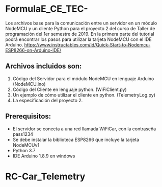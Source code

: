 # FormulaE_CE_TEC-
Los archivos base para la comunicación entre un servidor en un módulo NodeMCU y un cliente Python para el proyecto 2 del curso de Taller de programación del 1er semestre de 2019.
En la primera parte del tutorial podrá encontrar los pasos para utilizar la tarjeta NodeMCU con el IDE Arduino.
https://www.instructables.com/id/Quick-Start-to-Nodemcu-ESP8266-on-Arduino-IDE/ 
## Archivos incluidos son:
1. Código del Servidor para el módulo NodeMCU en lenguaje Arduino (NodeMCU.ino)
2. Código del Cliente en lenguaje python. (WiFiClient.py)
3. Un ejemplo de cómo utilizar el cliente en python. (TelemetryLog.py)
4. La especificación del proyecto 2.
## Prerequisitos:
* El servidor se conecta a una red llamada WiFiCar, con la contraseña pass1234
* Se debe instalar la biblioteca ESP8266 que incluye la tarjeta NodeMCUv1
* Python 3.7
* IDE Arduino 1.8.9 en windows

# RC-Car_Telemetry
